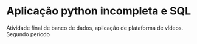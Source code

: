 
# Aplicação python incompleta e SQL

<p>
    Atividade final de banco de dados, aplicação de plataforma de vídeos.
    Segundo período
</p>
